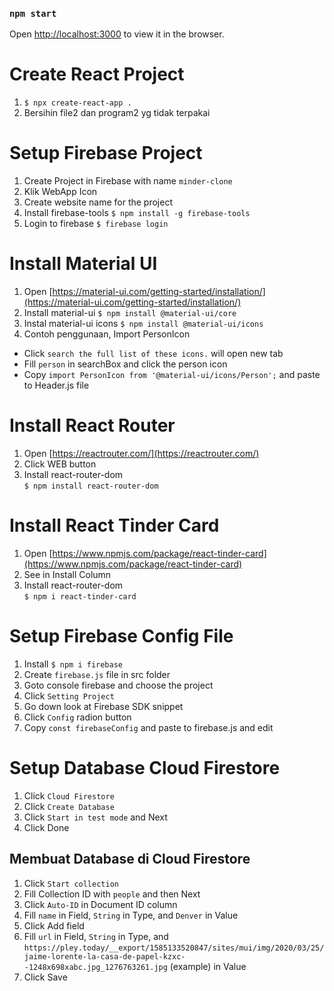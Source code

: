 ### `npm start`

Open [http://localhost:3000](http://localhost:3000) to view it in the browser.

# Create React Project

1. `$ npx create-react-app .`
2. Bersihin file2 dan program2 yg tidak terpakai

# Setup Firebase Project

1. Create Project in Firebase with name `minder-clone`
2. Klik WebApp Icon
3. Create website name for the project
4. Install firebase-tools `$ npm install -g firebase-tools`
5. Login to firebase `$ firebase login`

# Install Material UI

1. Open [https://material-ui.com/getting-started/installation/](https://material-ui.com/getting-started/installation/)
2. Install material-ui `$ npm install @material-ui/core`
3. Instal material-ui icons `$ npm install @material-ui/icons`
4. Contoh penggunaan, Import PersonIcon

- Click `search the full list of these icons.` will open new tab
- Fill `person` in searchBox and click the person icon
- Copy `import PersonIcon from '@material-ui/icons/Person';` and paste to Header.js file

# Install React Router

1. Open [https://reactrouter.com/](https://reactrouter.com/)
2. Click WEB button
3. Install react-router-dom<br/>
   `$ npm install react-router-dom`

# Install React Tinder Card

1. Open [https://www.npmjs.com/package/react-tinder-card](https://www.npmjs.com/package/react-tinder-card)
2. See in Install Column
3. Install react-router-dom<br/>
   `$ npm i react-tinder-card`

# Setup Firebase Config File

1. Install `$ npm i firebase`
2. Create `firebase.js` file in src folder
3. Goto console firebase and choose the project
4. Click `Setting Project`
5. Go down look at Firebase SDK snippet
6. Click `Config` radion button
7. Copy `const firebaseConfig` and paste to firebase.js and edit

# Setup Database Cloud Firestore

1. Click `Cloud Firestore`
2. Click `Create Database`
3. Click `Start in test mode` and Next
4. Click Done

## Membuat Database di Cloud Firestore

1. Click `Start collection`
2. Fill Collection ID with `people` and then Next
3. Click `Auto-ID` in Document ID column
4. Fill `name` in Field, `String` in Type, and `Denver` in Value
5. Click Add field
6. Fill `url` in Field, `String` in Type, and `https://pley.today/__export/1585133520847/sites/mui/img/2020/03/25/jaime-lorente-la-casa-de-papel-kzxc--1248x698xabc.jpg_1276763261.jpg` (example) in Value
7. Click Save
